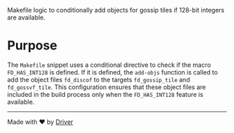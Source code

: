 <!--------------------------------------------------------------------------------->
<!-- IMPORTANT: This file is auto-generated by Driver (https://driver.ai). -------->
<!-- Manual edits may be overwritten on future commits. --------------------------->
<!--------------------------------------------------------------------------------->

Makefile logic to conditionally add objects for gossip tiles if 128-bit integers are available.

# Purpose
The `Makefile` snippet uses a conditional directive to check if the macro `FD_HAS_INT128` is defined. If it is defined, the `add-objs` function is called to add the object files `fd_discof` to the targets `fd_gossip_tile` and `fd_gossvf_tile`. This configuration ensures that these object files are included in the build process only when the `FD_HAS_INT128` feature is available.

---
Made with ❤️ by [Driver](https://www.driver.ai/)